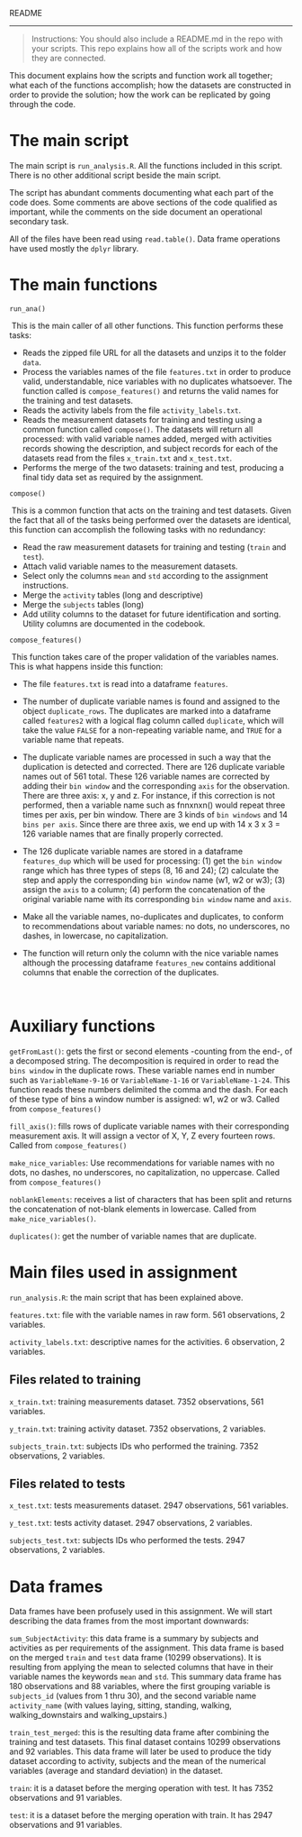 README

------



>  Instructions: You should also include a README.md in the repo with your scripts. This repo explains how all of the scripts work and how they are connected.



This document explains how the scripts and function work all together; what each of the functions accomplish; how the datasets are constructed in order to provide the solution; how the work can be replicated by going through the code.

# The main script

The main script is `run_analysis.R`. All the functions included in this script. There is no other additional script beside the main script. 

The script has abundant comments documenting what each part of the code does. Some comments are above sections of the code qualified as important, while the comments on the side document an operational secondary task.

All of the files have been read using `read.table()`. Data frame operations have used mostly the `dplyr` library. 

# The main functions

`run_ana()`

​	This is the main caller of all other functions. This function performs these tasks:

* Reads the zipped file URL for all the datasets and unzips it to the folder `data`.
* Process the variables names of the file `features.txt` in order to produce valid, understandable, nice variables with no duplicates whatsoever. The function called is `compose_features()` and returns the valid names for the training and test datasets.
* Reads the activity labels from the file `activity_labels.txt`. 
* Reads the measurement datasets for training and testing using a common function called `compose()`. The datasets will return all processed: with valid variable names added, merged with activities records showing the description, and subject records for each of the datasets read from the files `x_train.txt` and `x_test.txt`.
* Performs the merge of the two datasets: training and test, producing a final tidy data set as required by the assignment.



`compose()`

​	This is a common function that acts on the training and test datasets. Given the fact that all of the tasks being performed over the datasets are identical, this function can accomplish the following tasks with no redundancy:

* Read the raw measurement datasets for training and testing (`train` and `test`).
* Attach valid variable names to the measurement datasets.
* Select only the columns `mean` and `std` according to the assignment instructions.
* Merge the `activity` tables (long and descriptive) 
* Merge the `subjects` tables (long) 
* Add utility columns to the dataset for future identification and sorting. Utility columns are documented in the codebook.



`compose_features()`

​	This function takes care of the proper validation of the variables names. This is what happens inside this function:

* The file `features.txt` is read into a dataframe `features`.

* The number of duplicate variable names is found and assigned to the object `duplicate_rows`. The duplicates are marked into a dataframe called `features2` with a logical flag column called `duplicate`, which will take the value `FALSE` for a non-repeating variable name, and `TRUE` for a variable name that repeats.

* The duplicate variable names are processed in such a way that the duplication is detected and corrected. There are 126 duplicate variable names out of 561 total. These 126 variable names are corrected by adding their `bin window` and the corresponding `axis` for the observation. There are three axis: x, y and z. For instance, if this correction is not performed, then a variable name such as fnnxnxn() would repeat three times per axis, per bin window. There are 3 kinds of `bin windows` and 14 `bins per axis`. Since there are three axis, we end up with 14 x 3 x 3 = 126 variable names that are finally properly corrected.

* The 126 duplicate variable names are stored in a dataframe `features_dup` which will be used for processing: (1) get the `bin window` range which has three types of steps (8, 16 and 24); (2) calculate the step and apply the corresponding `bin window` name (w1, w2 or w3); (3) assign the `axis` to a column; (4) perform the concatenation of the original variable name with its corresponding `bin window` name and `axis`. 

* Make all the variable names, no-duplicates and duplicates, to conform to recommendations about variable names: no dots, no underscores, no dashes, in lowercase, no capitalization.

* The function will return only the column with the nice variable names although the processing dataframe `features_new` contains additional columns that enable the correction of the duplicates.

  ​

# Auxiliary functions

`getFromLast()`: gets the first or second elements -counting from the end-, of a decomposed string. The decomposition is required in order to read the `bins window` in the duplicate rows. These variable names end in number such as `VariableName-9-16` or  `VariableName-1-16` or  `VariableName-1-24`. This function reads these numbers delimited the comma and the dash. For each of these type of bins a window number is assigned: w1, w2 or w3. Called from `compose_features()`



`fill_axis()`:  fills  rows of duplicate variable names with their corresponding measurement axis. It will assign a vector of X, Y, Z every fourteen rows. Called from `compose_features()`



`make_nice_variables`: Use recommendations for variable names with no dots, no dashes, no underscores, no capitalization, no uppercase. Called from `compose_features()`	



`noblankElements`: receives a list of characters that has been split and returns the concatenation of not-blank elements in lowercase. Called from `make_nice_variables()`.



`duplicates()`: get the number of variable names that are duplicate.



# Main files used in assignment

`run_analysis.R`: the main script that has been explained above.

`features.txt`: file with the variable names in raw form. 561 observations, 2 variables.

`activity_labels.txt`: descriptive names for the activities. 6 observation, 2 variables.



## Files related to training

`x_train.txt`: training measurements dataset. 7352 observations, 561 variables.

`y_train.txt`: training activity dataset. 7352 observations, 2 variables.

`subjects_train.txt`: subjects IDs who performed the training. 7352 observations, 2 variables.



## Files related to tests

`x_test.txt`: tests measurements dataset. 2947 observations, 561 variables.

`y_test.txt`: tests activity dataset. 2947 observations, 2 variables.

`subjects_test.txt`: subjects IDs who performed the tests. 2947 observations, 2 variables.



# Data frames

Data frames have been profusely used in this assignment. We will start describing the data frames from the most important downwards:

`sum_SubjectActivity`: this data frame is a summary by subjects and activities as per requirements of the assignment. This data frame is based on the merged `train` and `test` data frame (10299 observations). It is resulting from applying the mean to selected columns that have in their variable names the keywords `mean` and `std`. This summary data frame has 180 observations and 88 variables, where the first grouping variable is `subjects_id` (values from 1 thru 30), and the second variable name `activity_name` (with values laying, sitting, standing, walking, walking_downstairs and walking_upstairs.)

`train_test_merged`: this is the resulting data frame after combining the training and test datasets. This final dataset contains 10299 observations and 92 variables. This data frame will later be used to produce the tidy dataset according to activity, subjects and the mean of the numerical variables (average and standard deviation) in the dataset.

`train`: it is a dataset before the merging operation with test. It has 7352 observations and 91 variables.

`test`: it is a dataset before the merging operation with train. It has 2947 observations and 91 variables.